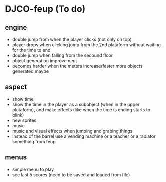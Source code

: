 # DJCO-feup (To do)


## engine


* double jump from when the player clicks (not only on top)
* player drops when clicking jump from the 2nd plataform without waiting for the time to end
* double jump when falling from the secound floor
* object generation improvement
* becomes harder when the meters increase(faster more objects generated maybe   


## aspect


* show time
* show the time in the player as a subobject (when in the upper plataform), and make effects (like when the time is ending starts to blink)
* new sprites
* music
* music and visual effects when jumping and grabing things
* instead of the barrel use a vending machine or a teacher or a radiator something from feup


## menus    


* simple menu to play
* see last 5 scores (need to be saved and loaded from file)
